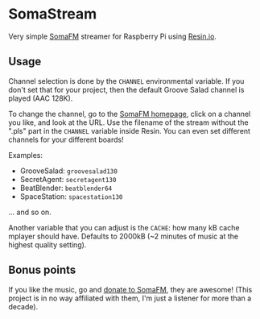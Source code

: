 SomaStream
==========

Very simple [SomaFM][1] streamer for Raspberry Pi using [Resin.io][2].


Usage
-----

Channel selection is done by the `CHANNEL` environmental variable. If you
don't set that for your project, then the default Groove Salad channel
is played (AAC 128K).

To change the channel, go to the [SomaFM homepage][1], click on a channel
you like, and look at the URL. Use the filename of the stream without the
".pls" part in the `CHANNEL` variable inside Resin. You can even set different
channels for your different boards!

Examples:

 * GrooveSalad: `groovesalad130`
 * SecretAgent: `secretagent130`
 * BeatBlender: `beatblender64`
 * SpaceStation: `spacestation130`

... and so on.

Another variable that you can adjust is the `CACHE`: how many kB cache mplayer
should have. Defaults to 2000kB (~2 minutes of music at the highest quality
setting).


Bonus points
------------

If you like the music, go and [donate to SomaFM][3], they are awesome!
(This project is in no way affiliated with them, I'm just a listener
for more than a decade).


[1]: http://somafm.com/ "SomaFM homepage"
[2]: https://resin.io/ "Resin.io homepage"
[3]: http://somafm.com/support/ "Please support SomaFM"
